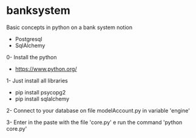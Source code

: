 # banksystem

Basic concepts in python on a bank system notion

- Postgresql
- SqlAlchemy

0- Install the python
- https://www.python.org/

1- Just install all libraries
- pip install psycopg2
- pip install sqlalchemy

2- Connect to your database on file modelAccount.py in variable 'engine'

3- Enter in the paste with the file 'core.py' e run the command 'python core.py'





